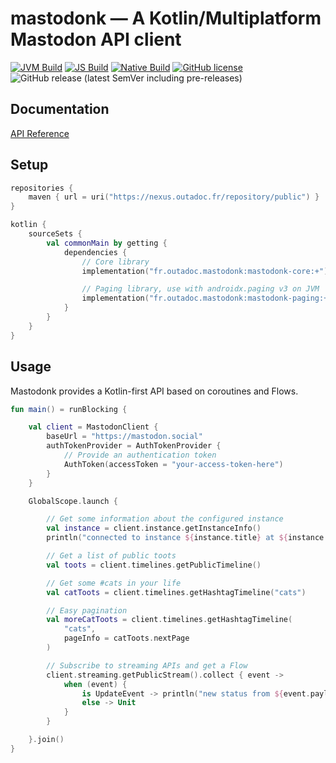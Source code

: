# mastodonk — A Kotlin/Multiplatform Mastodon API client

[![JVM Build](https://github.com/outadoc/mastodonk/actions/workflows/jvm-build.yml/badge.svg)](https://github.com/outadoc/mastodonk/actions/workflows/jvm-build.yml)
[![JS Build](https://github.com/outadoc/mastodonk/actions/workflows/js-build.yml/badge.svg)](https://github.com/outadoc/mastodonk/actions/workflows/js-build.yml)
[![Native Build](https://github.com/outadoc/mastodonk/actions/workflows/native-build.yml/badge.svg)](https://github.com/outadoc/mastodonk/actions/workflows/native-build.yml)
[![GitHub license](https://img.shields.io/github/license/outadoc/mastodonk)](https://github.com/outadoc/mastodonk/blob/develop/LICENSE)
![GitHub release (latest SemVer including pre-releases)](https://img.shields.io/github/v/release/outadoc/mastodonk?include_prereleases)

## Documentation

[API Reference](https://outadoc.github.io/mastodonk/)

## Setup

```kt
repositories {
    maven { url = uri("https://nexus.outadoc.fr/repository/public") }
}

kotlin {
    sourceSets {
        val commonMain by getting {
            dependencies {
                // Core library
                implementation("fr.outadoc.mastodonk:mastodonk-core:+")

                // Paging library, use with androidx.paging v3 on JVM
                implementation("fr.outadoc.mastodonk:mastodonk-paging:+")
            }
        }
    }
}
```

## Usage

Mastodonk provides a Kotlin-first API based on coroutines and Flows.

```kt
fun main() = runBlocking {

    val client = MastodonClient {
        baseUrl = "https://mastodon.social"
        authTokenProvider = AuthTokenProvider {
            // Provide an authentication token
            AuthToken(accessToken = "your-access-token-here")
        }
    }

    GlobalScope.launch {

        // Get some information about the configured instance
        val instance = client.instance.getInstanceInfo()
        println("connected to instance ${instance.title} at ${instance.uri}!")

        // Get a list of public toots
        val toots = client.timelines.getPublicTimeline()

        // Get some #cats in your life
        val catToots = client.timelines.getHashtagTimeline("cats")

        // Easy pagination
        val moreCatToots = client.timelines.getHashtagTimeline(
            "cats",
            pageInfo = catToots.nextPage
        )

        // Subscribe to streaming APIs and get a Flow
        client.streaming.getPublicStream().collect { event ->
            when (event) {
                is UpdateEvent -> println("new status from ${event.payload.account.displayName}!")
                else -> Unit
            }
        }

    }.join()
}
```
